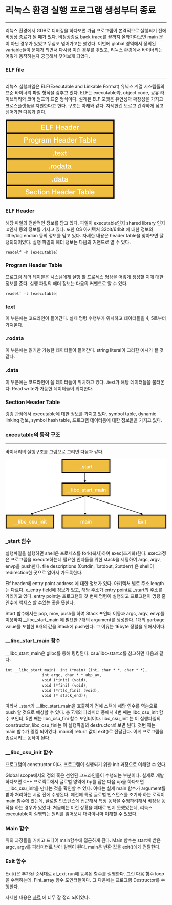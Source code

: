 # 리눅스 환경 실행 프로그램 생성부터 종료

---

리눅스 환경에서 GDB로 디버깅을 하다보면 가끔 프로그램이 본격적으로 실행되기 전에 비정상 종료가 될 때가 있다. 비정상종료 back trace를 끝까지 올라가다보면 main 문이 아닌 경우가 있었고 무심코 넘어가고는 했었다. 이번에 global 영역에서 정의된 variable들이 문제가 되면서 다시금 이런 경우를 겪었고, 리눅스 환경에서 바이너리는 어떻게 동작하는지 궁금해서 찾아보게 되었다. 



### ELF file

---

리눅스 실행파일은 ELF(Executable and Linkable Format) 유닉스 계열 시스템들의 표준 바이너리 파일 형식을 갖추고 있다. ELF는 executable과, object code, 공유 라이브러리와 코어 덤프의 표준 형식이다. 설계된 ELF 포맷은 유연성과 확장성을 가지고 크로스플랫폼을 지원한다고 한다. 구조는 아래와 같다. 자세한건 모르고 간략하게 짚고 넘어가면 다음과 같다.

![image-20210112222406222](/assets/image-20210112222406222.png)

### ELF Header 
  해당 파일의 전반적인 정보를 담고 있다. 파일이 executable인지 shared library 인지 .o인지 등의 정보를 가지고 있다. 또한 OS 아키텍처 32bit/64bit 에 대한 정보와 little/big endian 등의 정보를 담고 있다. 자세한 내용은 header table을 찾아보면 잘 정의되어있다. 실행 파일의 헤더 정보는 다음의 커맨드로 알 수 있다.
  ```
  readelf -h [executable]
  ```
### Program Header Table
  프로그램 헤더 테이블은 시스템에게 실행 할 프로세스 형상을 어떻게 생성할 지에 대한 정보를 준다. 실행 파일의 헤더 정보는 다음의 커맨드로 알 수 있다. 
  ```
  readelf -l [executable]
  ```
### text
  이 부분에는 코드라인이 들어간다. 실제 명령 수행부가 위치하고 데이터들을 4, 5로부터 가져온다.
### .rodata
  이 부분에는 읽기만 가능한 데이터들이 들어간다. string literal이 그러한 예시가 될 것 같다. 
### .data
  이 부분에는 코드라인이 쓸 데이터들이 위치하고 있다. .text가 해당 데이터들을 불러온다. Read write가 가능한 데이터들이 위치한다. 
### Section Header Table
  링킹 관점에서 executable에 대한 정보를 가지고 있다. symbol table, dynamic linking 정보, symbol hash table, 프로그램 데이터등에 대한 정보들을 가지고 있다. 

### executable의 동작 구조

---

바이너리의 실행구조를 그림으로 그리면 다음과 같다. 



![image-20210112230408062](/assets/image-20210112230408062.png)



### _start 함수

실행파일을 실행하면 shell은 프로세스를 fork(복사)하여 exec(초기화)한다. exec과정은 프로그램을 execute하는데 필요한 인자들을 위한 stack을 세팅하여 argc, argv, envp을 push한다. file descriptions (0:stdin, 1:stdout, 2:stderr) 은 shell이 redirection한 곳으로 알아서 가도록한다. 

Elf header에 entry point address 에 대한 정보가 있다. 아키텍처 별로 주소 length는 다르다. e_entry field에 정보가 있고, 해당 주소가 entry point로 _start의 주소를 가리키고 있다. entry point는 프로그램의 첫 번째 명령이 실행되고 프로그램이 명령 줄 인수에 액세스 할 수있는 곳을 뜻한다. 

Start 함수에서는 pop, mov, push를 하여 Stack 포인터 이동과 argc, argv, envp를 이용하여 __libc_start_main 에 필요한 7개의 argument를 생성한다. 1개의 garbage value를 포함한 8개의 값을 Stack에 push한다. 그 이유는 16byte 정렬을 위해서이다. 



### __libc_start_main 함수

__libc_start_main은 glibc를 통해 링킹된다. csu/libc-start.c를 참고하면 다음과 같다. 

```
int __libc_start_main(  int (*main) (int, char * *, char * *),
			    int argc, char * * ubp_av,
			    void (*init) (void),
			    void (*fini) (void),
			    void (*rtld_fini) (void),
			    void (* stack_end));
```

따라서 _start가 __libc_start_main을 호출하기 전에 스택에 해당 인수를 역순으로 push 할 것으로 예상할 수 있다.  총 7개의 파라미터 중에서 4번 째는 libc_csu_init 함수 포인터, 5번 째는 libc_csu_fini 함수 포인터이다. libc_csu_init 는 이 실행파일의 constructor, libc_csu_fini는 이 실행파일의 destructor로 보면 된다. 첫번 째는 main 함수가 링킹 되어있다. main의 return 값이 exit()로 전달된다. 이게 프로그램을 종료시키는 동작이 된다.

### __libc_csu_init 함수

프로그램의 constructor 이다. 프로그램이 실행되기 위한 init 과정으로 이해할 수 있다. 

 Global scope에서의 정의 혹은 선언된 코드라인들이 수행되는 부분이다. 실제로 개발하다보면 C++ 프로젝트에서 글로벌 영역에 bp를 잡은 다음 up을 하다보면 __libc_csu_init을 만나는 것을 확인할 수 있다. 이때는 실제 main 함수가 argument를 받아 처리하는 시점 전에 수행된다. 예전에 특정 글로벌 인스턴스를 초기화 하는 로직이 main 함수에 있는데, 글로벌 인스턴스에 접근해서 특정 동작을 수행하려해서 비정상 동작을 하는 경우가 있었다. 처음에는 이런 상황을 제대로 인지 못했었는데, 리눅스 executable이 실행되는 원리를 읽어보니 대략이나마 이해할 수 있었다. 

### Main 함수

위의 과정들을 거치고 드디어 main함수에 접근하게 된다. Main 함수는 start때 받은 argc, argv를 파라미터로 받아 실행이 된다.  main은 반환 값을 exit()에게 전달한다. 

### Exit 함수

Exit()은 추가된 순서대로 at_exit run에 등록된 함수를 실행한다. 그런 다음 함수 loop을 수행하는데. Fini_array 함수 포인터들이다. 그 다음에는 프로그램 Destructor를 수행한다. 



자세한 내용은 [자료](http://dbp-consulting.com/tutorials/debugging/linuxProgramStartup.html) 에 너무 잘 정리 되어있다. 
